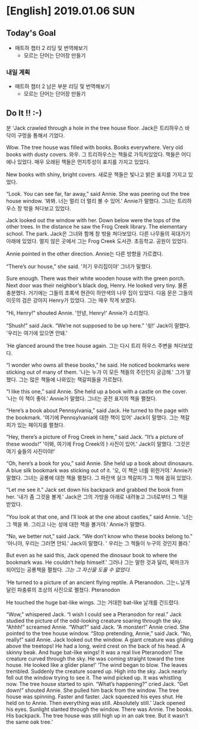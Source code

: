 # [English] 2019.01.06 SUN

## Today's Goal

* 매트하 챕터 2 리딩 및 번역해보기
  * 모르는 단어는 단어장 만들기

### 내일 계획

* 매트하 챕터 2 남은 부분 리딩 및 번역해보기
  * 모르는 단어는 단어장 만들기

## Do It !! :-)
분
‘Jack crawled through a hole in the tree house floor.
Jack은 트리하우스 바닥이 구멍을 통해서 기었다.

Wow. The tree house was filled with books. Books everywhere. Very old books with dusty covers.
와우. 그 트리하우스는 책들로 가득차있었다. 책들은 어디에나 있었다. 매우 오래된 책들은 먼지투성이 표지를 가지고 있었다.

New books with shiny, bright covers.
새로운 책들은 빛나고 밝은 표지를 가지고 있었다.

“Look. You can see far, far away,” said Annie. She was peering out the tree house window.
'봐봐. 너는 멀리 더 멀리 볼 수 있어.' Annie가 말했다. 그녀는 트리하우스 창 밖을 쳐다보고 있었다.

Jack looked out the window with her. Down below were the tops of the other trees. In the distance he saw the Frog Creek library. The elementary school. The park.
Jack은 그녀와 함께 창 밖을 쳐다보았다. 다른 나무들의 꼭대가기 아래에 있었다. 멀지 않은 곳에서 그는 Frog Creek 도서관. 초등학교. 공원이 있었다.

Annie pointed in the other direction.
Annie는 다른 방향을 가르켰다.

“There’s our house,” she said.
'저기 우리집이야' 그녀가 말했다.

Sure enough. There was their white wooden house with the green porch. Next door was their neighbor’s black dog, Henry. He looked very tiny.
물론 충분했다. 거기에는 그들의 초록색 현관이 하얀색의 나무 집이 있었다. 다음 문은 그들의 이웃의 검은 강아지 Henry가 있었다. 그는 매우 작게 보였다.

“Hi, Henry!” shouted Annie.
'안녕, Henry!' Annie가 소리쳤다.

“Shush!” said Jack. “We’re not supposed to be up here.”
'쉿!' Jack이 말했다. '우리는 여기에 있으면 안돼.'

‘He glanced around the tree house again.
그는 다시 트리 하우스 주변을 쳐다보았다.

“I wonder who owns all these books,” he said. He noticed bookmarks were sticking out of many of them.
'나는 누가 이 모든 책들의 주인인지 궁금해.' 그가 말했다. 그는 많은 책들에 나와있는 책갈피들을 가르쳤다.

“I like this one,” said Annie. She held up a book with a castle on the cover.
'나는 이 책이 좋아.' Annie가 말했다. 그녀는 궁전 표지의 책을 펼쳤다.

“Here’s a book about Pennsylvania,” said Jack. He turned to the page with the bookmark.
'여기에 Pennsylvania에 대한 책이 있어' Jack이 말했다. 그는 책갈피가 있는 페이지를 펼쳤다.

“Hey, there’s a picture of Frog Creek in here,” said Jack. “It’s a picture of these woods!”
'이봐, 여기에 Frog Creek의ㅏ사진이 있어.' Jack이 말했다. '그것은 여기 숲들의 사진이야!'

“Oh, here’s a book for you,” said Annie. She held up a book about dinosaurs. A blue silk bookmark was sticking out of it.
'오, 이 책은 너를 위한거야.' Annie가 말했다. 그녀는 공룡에 대한 책을 펼쳤다. 그 파란색 실크 책갈피가 그 책에 꼽혀 있었다.

“Let me see it.” Jack set down his backpack and grabbed the book from her.
'내가 좀 그것을 볼게.' Jack은 그의 가방을 아래로 내려놓고 그녀로부터 그 책을 받았다.

“You look at that one, and I’ll look at the one about castles,” said Annie.
'너는 그 책을 봐. 그리고 나는 성에 대한 책을 볼거야.' Annie가 말했다.

“No, we better not,” said Jack. “We don’t know who these books belong to.”
'아니야, 우리는 그러면 안되.' Jack이 말했다. ' 우리는 그 책들이 누구의 것인지 몰라.'

But even as he said this, Jack opened the dinosaur book to where the bookmark was. He couldn’t help himself.’
그러나 그는 말한 것과 달리, 북마크가 되어있는 공룡책을 펼쳤다. *그는 그 자신을 도울 수 없었다.*

‘He turned to a picture of an ancient flying reptile. A Pteranodon.
그는ㄴ날개달린 파충류의 조상의 사진으로 펼쳤다. Pteranodon

He touched the huge bat-like wings.
그는 거대한 bat-like 날개를 건드렸다.

“Wow,” whispered Jack. “I wish I could see a Pteranodon for real.”
Jack studied the picture of the odd-looking creature soaring through the sky.
“Ahhh!” screamed Annie.
“What?” said Jack.
“A monster!” Annie cried. She pointed to the tree house window.
“Stop pretending, Annie,” said Jack.
“No, really!” said Annie.
Jack looked out the window.
A giant creature was gliding above the treetops! He had a long, weird crest on the back of his head. A skinny beak. And huge bat-like wings!
It was a real live Pteranodon!
The creature curved through the sky. He was coming straight toward the tree house. He looked like a glider plane!’
‘The wind began to blow.
The leaves trembled.
Suddenly the creature soared up. High into the sky. Jack nearly fell out the window trying to see it.
The wind picked up. It was whistling now.
The tree house started to spin.
“What’s happening?” cried Jack.
“Get down!” shouted Annie.
She pulled him back from the window.
The tree house was spinning. Faster and faster.
Jack squeezed his eyes shut. He held on to Annie.
Then everything was still.
Absolutely still.’
‘Jack opened his eyes. Sunlight slanted through the window.
There was Annie. The books. His backpack.
The tree house was still high up in an oak tree.
But it wasn’t the same oak tree.’
